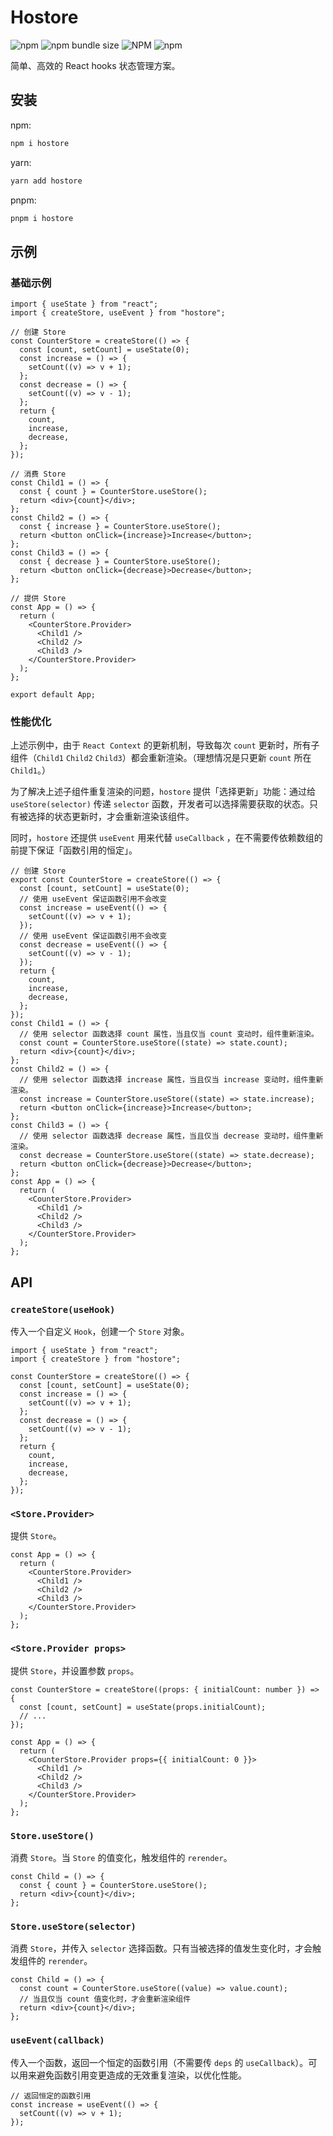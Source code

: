 # Hostore

![npm](https://img.shields.io/npm/v/hostore?style=flat-square)
![npm bundle size](https://img.shields.io/bundlephobia/minzip/hostore?style=flat-square)
![NPM](https://img.shields.io/npm/l/hostore?style=flat-square)
![npm](https://img.shields.io/npm/dy/hostore?style=flat-square)

简单、高效的 React hooks 状态管理方案。

## 安装

npm:

```bash
npm i hostore
```

yarn:

```bash
yarn add hostore
```

pnpm:

```bash
pnpm i hostore
```

## 示例

### 基础示例

```tsx
import { useState } from "react";
import { createStore, useEvent } from "hostore";

// 创建 Store
const CounterStore = createStore(() => {
  const [count, setCount] = useState(0);
  const increase = () => {
    setCount((v) => v + 1);
  };
  const decrease = () => {
    setCount((v) => v - 1);
  };
  return {
    count,
    increase,
    decrease,
  };
});

// 消费 Store
const Child1 = () => {
  const { count } = CounterStore.useStore();
  return <div>{count}</div>;
};
const Child2 = () => {
  const { increase } = CounterStore.useStore();
  return <button onClick={increase}>Increase</button>;
};
const Child3 = () => {
  const { decrease } = CounterStore.useStore();
  return <button onClick={decrease}>Decrease</button>;
};

// 提供 Store
const App = () => {
  return (
    <CounterStore.Provider>
      <Child1 />
      <Child2 />
      <Child3 />
    </CounterStore.Provider>
  );
};

export default App;
```

### 性能优化

上述示例中，由于 `React Context` 的更新机制，导致每次 `count` 更新时，所有子组件（`Child1` `Child2` `Child3`）都会重新渲染。（理想情况是只更新 `count` 所在 `Child1`。）

为了解决上述子组件重复渲染的问题，`hostore` 提供「选择更新」功能：通过给 `useStore(selector)` 传递 `selector` 函数，开发者可以选择需要获取的状态。只有被选择的状态更新时，才会重新渲染该组件。

同时，`hostore` 还提供 `useEvent` 用来代替 `useCallback` ，在不需要传依赖数组的前提下保证「函数引用的恒定」。

```tsx
// 创建 Store
export const CounterStore = createStore(() => {
  const [count, setCount] = useState(0);
  // 使用 useEvent 保证函数引用不会改变
  const increase = useEvent(() => {
    setCount((v) => v + 1);
  });
  // 使用 useEvent 保证函数引用不会改变
  const decrease = useEvent(() => {
    setCount((v) => v - 1);
  });
  return {
    count,
    increase,
    decrease,
  };
});
const Child1 = () => {
  // 使用 selector 函数选择 count 属性，当且仅当 count 变动时，组件重新渲染。
  const count = CounterStore.useStore((state) => state.count);
  return <div>{count}</div>;
};
const Child2 = () => {
  // 使用 selector 函数选择 increase 属性，当且仅当 increase 变动时，组件重新渲染。
  const increase = CounterStore.useStore((state) => state.increase);
  return <button onClick={increase}>Increase</button>;
};
const Child3 = () => {
  // 使用 selector 函数选择 decrease 属性，当且仅当 decrease 变动时，组件重新渲染。
  const decrease = CounterStore.useStore((state) => state.decrease);
  return <button onClick={decrease}>Decrease</button>;
};
const App = () => {
  return (
    <CounterStore.Provider>
      <Child1 />
      <Child2 />
      <Child3 />
    </CounterStore.Provider>
  );
};
```

## API

### `createStore(useHook)`

传入一个自定义 `Hook`，创建一个 `Store` 对象。

```tsx
import { useState } from "react";
import { createStore } from "hostore";

const CounterStore = createStore(() => {
  const [count, setCount] = useState(0);
  const increase = () => {
    setCount((v) => v + 1);
  };
  const decrease = () => {
    setCount((v) => v - 1);
  };
  return {
    count,
    increase,
    decrease,
  };
});
```

### `<Store.Provider>`

提供 `Store`。

```tsx
const App = () => {
  return (
    <CounterStore.Provider>
      <Child1 />
      <Child2 />
      <Child3 />
    </CounterStore.Provider>
  );
};
```

### `<Store.Provider props>`

提供 `Store`，并设置参数 `props`。

```tsx
const CounterStore = createStore((props: { initialCount: number }) => {
  const [count, setCount] = useState(props.initialCount);
  // ...
});

const App = () => {
  return (
    <CounterStore.Provider props={{ initialCount: 0 }}>
      <Child1 />
      <Child2 />
      <Child3 />
    </CounterStore.Provider>
  );
};
```

### `Store.useStore()`

消费 `Store`。当 `Store` 的值变化，触发组件的 `rerender`。

```tsx
const Child = () => {
  const { count } = CounterStore.useStore();
  return <div>{count}</div>;
};
```

### `Store.useStore(selector)`

消费 `Store`，并传入 `selector` 选择函数。只有当被选择的值发生变化时，才会触发组件的 `rerender`。

```tsx
const Child = () => {
  const count = CounterStore.useStore((value) => value.count);
  // 当且仅当 count 值变化时，才会重新渲染组件
  return <div>{count}</div>;
};
```

### `useEvent(callback)`

传入一个函数，返回一个恒定的函数引用（不需要传 `deps` 的 `useCallback`）。可以用来避免函数引用变更造成的无效重复渲染，以优化性能。

```tsx
// 返回恒定的函数引用
const increase = useEvent(() => {
  setCount((v) => v + 1);
});
```
